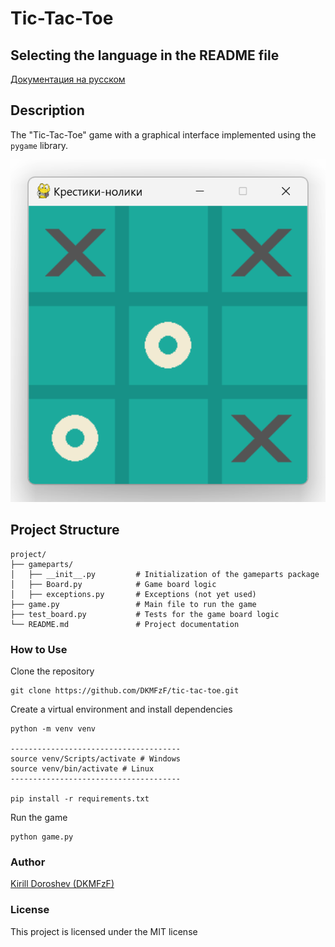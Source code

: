 # Tic-Tac-Toe

## Selecting the language in the README file

[Документация на русском](docs/READMEru.md)

## Description

The "Tic-Tac-Toe" game with a graphical interface implemented using the `pygame` library.

![Game Screenshot](docs/game_screenshot.png)

## Project Structure

```plaintext
project/
├── gameparts/
│   ├── __init__.py         # Initialization of the gameparts package
│   ├── Board.py            # Game board logic
│   ├── exceptions.py       # Exceptions (not yet used)
├── game.py                 # Main file to run the game
├── test_board.py           # Tests for the game board logic
└── README.md               # Project documentation
```


### How to Use

Clone the repository

```
git clone https://github.com/DKMFzF/tic-tac-toe.git
```

Create a virtual environment and install dependencies

```
python -m venv venv

--------------------------------------
source venv/Scripts/activate # Windows
source venv/bin/activate # Linux
--------------------------------------

pip install -r requirements.txt
```

Run the game

```
python game.py
```

### Author  
[Kirill Doroshev (DKMFzF)](https://vk.com/dkmfzf )

### License

This project is licensed under the MIT license